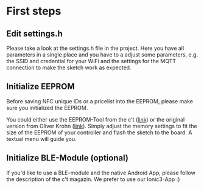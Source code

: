 # First steps

## Edit settings.h
Please take a look at the settings.h file in the project. Here you have all parameters in a single place and you have to a adjust 
some parameters, e.g. the SSID and credential for your WiFi and the settings for the MQTT connection to make the sketch work as 
expected. 

## Initialize EEPROM
Before saving NFC unique IDs or a pricelist into the EEPROM, please make sure you initialized the EEPROM. 

You could either use the EEPROM-Tool from the c't ([link](https://github.com/psct/sharespresso/blob/master/EEPROM_tool/EEPROM_tool.ino)) 
or the original version from Oliver Krohn ([link](https://github.com/oliverk71/Coffeemaker-Payment-System/blob/master/EEPROM_tool.ino)). 
Simply adjust the memory settings to fit the size of the EEPROM of your controller and flash the sketch to the board. A textual menu 
will guide you.  

## Initialize BLE-Module (optional)
If you'd like to use a BLE-module and the native Android App, please follow the description of the c't magazin. We prefer to use our 
Ionic3-App :)
